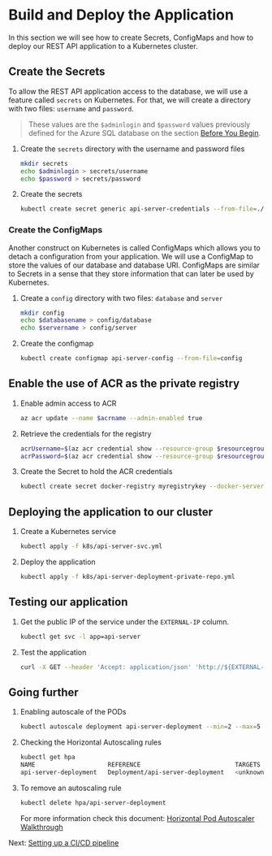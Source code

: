 # Build and Deploy the Application

In this section we will see how to create Secrets, ConfigMaps and how to deploy our REST API application to a Kubernetes cluster.

## Create the Secrets

To allow the REST API application access to the database, we will use a feature called `secrets` on Kubernetes. For that, we will create a directory with two files: `username` and `password`.

> These values are the `$adminlogin` and `$password` values previously defined for the Azure SQL database on the section [Before You Begin](01-before-you-begin.md).

1. Create the `secrets` directory with the username and password files

    ```bash
    mkdir secrets
    echo $adminlogin > secrets/username
    echo $password > secrets/password
    ```
1. Create the secrets

    ```bash
    kubectl create secret generic api-server-credentials --from-file=./username password --from-file=./password
    ```

### Create the ConfigMaps

Another construct on Kubernetes is called ConfigMaps which allows you to detach a configuration from your application. We will use a ConfigMap to store the values of our database and database URI. ConfigMaps are similar to Secrets in a sense that they store information that can later be used by Kubernetes.

1. Create a `config` directory with two files: `database` and `server`

    ```bash
    mkdir config
    echo $databasename > config/database
    echo $servername > config/server
    ```
1. Create the configmap
    ```bash
    kubectl create configmap api-server-config --from-file=config
    ```
## Enable the use of ACR as the private registry

1. Enable admin access to ACR
    ```bash
    az acr update --name $acrname --admin-enabled true
    ```
1. Retrieve the credentials for the registry
    ```bash
    acrUsername=$(az acr credential show --resource-group $resourcegroupname --name $acrname --query username -o tsv)
    acrPassword=$(az acr credential show --resource-group $resourcegroupname --name $acrname --query passwords -o tsv | awk '/password\t/{print $2}')
    ```
1. Create the Secret to hold the ACR credentials
    ```bash
    kubectl create secret docker-registry myregistrykey --docker-server $loginServer --docker-username $acrUsername --docker-password $acrPassword  --docker-email ${MYEMAIL}
    ```
## Deploying the application to our cluster

1. Create a Kubernetes service
    ```bash
    kubectl apply -f k8s/api-server-svc.yml
    ```
1. Deploy the application
    ```bash
    kubectl apply -f k8s/api-server-deployment-private-repo.yml
    ```

## Testing our application

1. Get the public IP of the service under the `EXTERNAL-IP` column.
    ```bash
    kubectl get svc -l app=api-server
    ```

1. Test the application
    ```bash
    curl -X GET --header 'Accept: application/json' 'http://${EXTERNAL-IP}:8080/user/david'
    ```
## Going further

1. Enabling autoscale of the PODs
    ```bash
    kubectl autoscale deployment api-server-deployment --min=2 --max=5 --cpu-percent=80
    ```
1. Checking the Horizontal Autoscaling rules
    ```bash
    kubectl get hpa
    NAME                    REFERENCE                          TARGETS           MINPODS   MAXPODS   REPLICAS   AGE
    api-server-deployment   Deployment/api-server-deployment   <unknown> / 80%   2         5         1          43s
    ```    
1. To remove an autoscaling rule
    ```bash
    kubectl delete hpa/api-server-deployment
    ```
    For more information check this document: [Horizontal Pod Autoscaler Walkthrough](https://kubernetes.io/docs/tasks/run-application/horizontal-pod-autoscale-walkthrough/)

Next: [Setting up a CI/CD pipeline](https://github.com/dcasati/pipelines-cookbook/blob/master/chapter1.md)